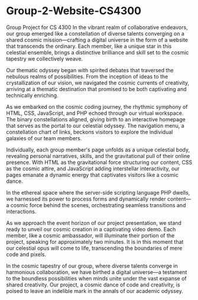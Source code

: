# Group-2-Website-CS4300
Group Project for CS 4300
In the vibrant realm of collaborative endeavors, our group emerged like a constellation of diverse talents converging on a shared cosmic mission—crafting a digital universe in the form of a website that transcends the ordinary. Each member, like a unique star in this celestial ensemble, brings a distinctive brilliance and skill set to the cosmic tapestry we collectively weave.

Our thematic odyssey began with spirited debates that traversed the nebulous realms of possibilities. From the inception of ideas to the crystallization of our vision, we navigated the cosmic currents of creativity, arriving at a thematic destination that promised to be both captivating and technically enriching.

As we embarked on the cosmic coding journey, the rhythmic symphony of HTML, CSS, JavaScript, and PHP echoed through our virtual workspace. The binary constellations aligned, giving birth to an interactive homepage that serves as the portal to our celestial odyssey. The navigation menu, a constellation chart of links, beckons visitors to explore the individual galaxies of our team members.

Individually, each group member's page unfolds as a unique celestial body, revealing personal narratives, skills, and the gravitational pull of their online presence. With HTML as the gravitational force structuring our content, CSS as the cosmic attire, and JavaScript adding interstellar interactivity, our pages emanate a dynamic energy that captivates visitors like a cosmic dance.

In the ethereal space where the server-side scripting language PHP dwells, we harnessed its power to process forms and dynamically render content—a cosmic force behind the scenes, orchestrating seamless transitions and interactions.

As we approach the event horizon of our project presentation, we stand ready to unveil our cosmic creation in a captivating video demo. Each member, like a cosmic ambassador, will illuminate their portion of the project, speaking for approximately two minutes. It is in this moment that our celestial opus will come to life, transcending the boundaries of mere code and pixels.

In the cosmic tapestry of our group, where diverse talents converge in harmonious collaboration, we have birthed a digital universe—a testament to the boundless possibilities when minds unite under the vast expanse of shared creativity. Our project, a cosmic dance of code and creativity, is poised to leave an indelible mark in the annals of our academic odyssey.
